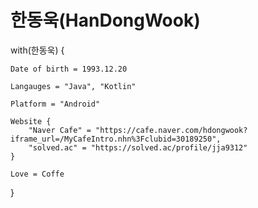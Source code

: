 # 한동욱(HanDongWook)

with(한동욱) {

    Date of birth = 1993.12.20
    
    Langauges = "Java", "Kotlin"

    Platform = "Android"
    
    Website {
        "Naver Cafe" = "https://cafe.naver.com/hdongwook?iframe_url=/MyCafeIntro.nhn%3Fclubid=30189250",
        "solved.ac" = "https://solved.ac/profile/jja9312"
    }
    
    Love = Coffe
    
}
